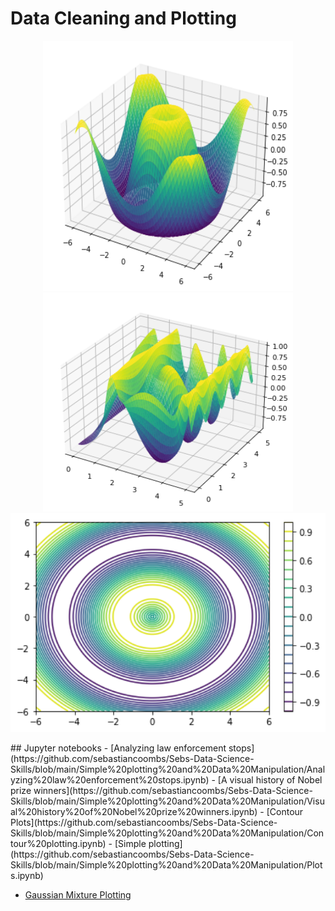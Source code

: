 # Data Cleaning and Plotting
<p align="center">
  <img src="3d1.png" height="400" width = "400"> <img src="3d2.png" height="350" width = "400">
  <img src="contour.png" height="350" width = "1000">
</p>
## Jupyter notebooks
- [Analyzing law enforcement stops](https://github.com/sebastiancoombs/Sebs-Data-Science-Skills/blob/main/Simple%20plotting%20and%20Data%20Manipulation/Analyzing%20law%20enforcement%20stops.ipynb)
- [A visual history of Nobel prize winners](https://github.com/sebastiancoombs/Sebs-Data-Science-Skills/blob/main/Simple%20plotting%20and%20Data%20Manipulation/Visual%20history%20of%20Nobel%20prize%20winners.ipynb)
- [Contour Plots](https://github.com/sebastiancoombs/Sebs-Data-Science-Skills/blob/main/Simple%20plotting%20and%20Data%20Manipulation/Contour%20plotting.ipynb)
- [Simple plotting](https://github.com/sebastiancoombs/Sebs-Data-Science-Skills/blob/main/Simple%20plotting%20and%20Data%20Manipulation/Plots.ipynb)

- [Gaussian Mixture Plotting](https://github.com/sebastiancoombs/Sebs-Data-Science-Skills/blob/main/Simple%20plotting%20and%20Data%20Manipulation/gaussian%20mixture%20Plotting.ipynb)
